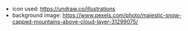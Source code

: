 * icon used: https://undraw.co/illustrations  
* background image: https://www.pexels.com/photo/majestic-snow-capped-mountains-above-cloud-layer-31299075/